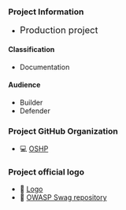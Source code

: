 ### Project Information

* <i class="fas fa-city fa-3x" style="color:#800080"></i> <span style="font-size: 1.3em;">Production project</span>

#### Classification

* <i class="fas fa-file-alt fa-2x" style="color:#233e81;"></i> Documentation

#### Audience

* <i class="fas fa-toolbox fa-2x" style="color:#233e81;"></i> Builder
* <i class="fas fa-shield-alt fa-2x" style="color:#233e81;"></i> Defender

### Project GitHub Organization

* 💻 [OSHP](https://github.com/oshp/)

### Project official logo

* 🎨 [Logo](logo)
* 🎨 [OWASP Swag repository](https://github.com/OWASP/owasp-swag/tree/master/projects/secure-headers-project)
